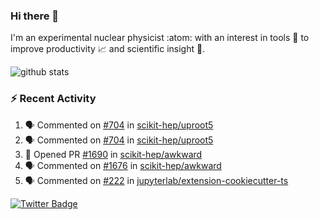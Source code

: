### Hi there 👋 

I'm an experimental nuclear physicist :atom: with an interest in tools :wrench: to improve productivity :chart_with_upwards_trend: and scientific insight :telescope:.

![github stats](https://github-readme-stats.vercel.app/api?username=agoose77&show_icons=true&hide_rank=true&hide_title=true&bg_color=30,e76445,904e95&text_color=efe3ec&icon_color=efe3ec)
<!--
**agoose77/agoose77** is a ✨ _special_ ✨ repository because its `README.md` (this file) appears on your GitHub profile.

Here are some ideas to get you started:

- 🔭 I’m currently working on ...
- 🌱 I’m currently learning ...
- 👯 I’m looking to collaborate on ...
- 🤔 I’m looking for help with ...
- 💬 Ask me about ...
- 📫 How to reach me: ...
- 😄 Pronouns: ...
- ⚡ Fun fact: ...
-->

### :zap: Recent Activity
<!--START_SECTION:activity-->
1. 🗣 Commented on [#704](https://github.com/scikit-hep/uproot5/issues/704) in [scikit-hep/uproot5](https://github.com/scikit-hep/uproot5)
2. 🗣 Commented on [#704](https://github.com/scikit-hep/uproot5/issues/704) in [scikit-hep/uproot5](https://github.com/scikit-hep/uproot5)
3. 💪 Opened PR [#1690](https://github.com/scikit-hep/awkward/pull/1690) in [scikit-hep/awkward](https://github.com/scikit-hep/awkward)
4. 🗣 Commented on [#1676](https://github.com/scikit-hep/awkward/issues/1676) in [scikit-hep/awkward](https://github.com/scikit-hep/awkward)
5. 🗣 Commented on [#222](https://github.com/jupyterlab/extension-cookiecutter-ts/issues/222) in [jupyterlab/extension-cookiecutter-ts](https://github.com/jupyterlab/extension-cookiecutter-ts)
<!--END_SECTION:activity-->


[![Twitter Badge](https://img.shields.io/twitter/follow/agoose77?style=flat-square&logo=Twitter&logoColor=white&color=cornflowerblue)](https://twitter.com/agoose77)
